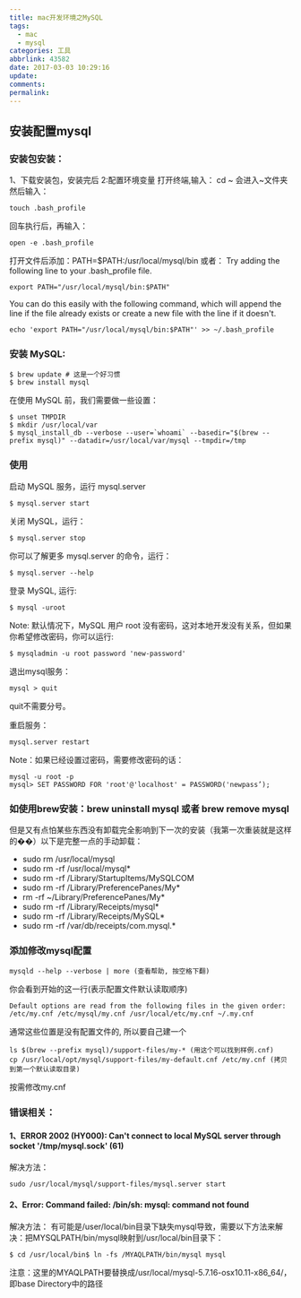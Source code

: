 ```yaml
---
title: mac开发环境之MySQL
tags:
  - mac
  - mysql
categories: 工具
abbrlink: 43582
date: 2017-03-03 10:29:16
update:
comments:
permalink:
---
```


## 安装配置mysql
### 安装包安装：
1、下载安装包，安装完后
2:配置环境变量
打开终端,输入： cd ~
会进入~文件夹
然后输入：
```
touch .bash_profile
```
回车执行后，再输入：
```
open -e .bash_profile
```
打开文件后添加：PATH=$PATH:/usr/local/mysql/bin
或者：
Try adding the following line to your .bash_profile file.
```
export PATH="/usr/local/mysql/bin:$PATH"
```
You can do this easily with the following command, which will append the line if the file already exists or create a new file with the line if it doesn't.
```
echo 'export PATH="/usr/local/mysql/bin:$PATH"' >> ~/.bash_profile
```
### 安装 MySQL:
```
$ brew update # 这是一个好习惯
$ brew install mysql
```
在使用 MySQL 前，我们需要做一些设置：
```
$ unset TMPDIR
$ mkdir /usr/local/var
$ mysql_install_db --verbose --user=`whoami` --basedir="$(brew --prefix mysql)" --datadir=/usr/local/var/mysql --tmpdir=/tmp
```
### 使用
启动 MySQL 服务，运行 mysql.server
```
$ mysql.server start
```
关闭 MySQL，运行：
```
$ mysql.server stop
```
你可以了解更多 mysql.server 的命令，运行：
```
$ mysql.server --help
```
登录 MySQL, 运行:
```
$ mysql -uroot
```
Note: 默认情况下，MySQL 用户 root 没有密码，这对本地开发没有关系，但如果你希望修改密码，你可以运行:
```
$ mysqladmin -u root password 'new-password'
```
退出mysql服务：
```
mysql > quit
```
quit不需要分号。

重启服务：
```
mysql.server restart
```
Note：如果已经设置过密码，需要修改密码的话：
```
mysql -u root -p
mysql> SET PASSWORD FOR 'root'@'localhost' = PASSWORD('newpass’);
```
### 如使用brew安装：brew uninstall mysql 或者 brew remove mysql
但是又有点怕某些东西没有卸载完全影响到下一次的安装（我第一次重装就是这样的��）以下是完整一点的手动卸载：

* sudo rm /usr/local/mysql
* sudo rm -rf /usr/local/mysql*
* sudo rm -rf /Library/StartupItems/MySQLCOM
* sudo rm -rf /Library/PreferencePanes/My*
* rm -rf ~/Library/PreferencePanes/My*
* sudo rm -rf /Library/Receipts/mysql*
* sudo rm -rf /Library/Receipts/MySQL*
* sudo rm -rf /var/db/receipts/com.mysql.*

### 添加修改mysql配置
```
mysqld --help --verbose | more (查看帮助, 按空格下翻)
```
你会看到开始的这一行(表示配置文件默认读取顺序)
```
Default options are read from the following files in the given order: /etc/my.cnf /etc/mysql/my.cnf /usr/local/etc/my.cnf ~/.my.cnf
```
通常这些位置是没有配置文件的, 所以要自己建一个
```
ls $(brew --prefix mysql)/support-files/my-* (用这个可以找到样例.cnf)
cp /usr/local/opt/mysql/support-files/my-default.cnf /etc/my.cnf (拷贝到第一个默认读取目录)
```
按需修改my.cnf
### 错误相关：
#### 1、ERROR 2002 (HY000): Can't connect to local MySQL server through socket '/tmp/mysql.sock' (61)
解决方法：
```
sudo /usr/local/mysql/support-files/mysql.server start
```
#### 2、Error: Command failed:  /bin/sh: mysql: command not found
解决方法：
有可能是/user/local/bin目录下缺失mysql导致，需要以下方法来解决：把MYSQLPATH/bin/mysql映射到/usr/local/bin目录下：
```
$ cd /usr/local/bin$ ln -fs /MYAQLPATH/bin/mysql mysql
```
注意：这里的MYAQLPATH要替换成/usr/local/mysql-5.7.16-osx10.11-x86_64/，即base Directory中的路径
